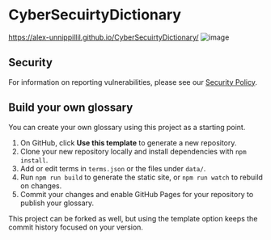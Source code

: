 # CyberSecuirtyDictionary
https://alex-unnippillil.github.io/CyberSecuirtyDictionary/
![image](https://github.com/Alex-Unnippillil/CyberSecuirtyDictionary/assets/24538548/c5a54c56-babb-485d-b01c-4fdfb186325b)

## Security
For information on reporting vulnerabilities, please see our [Security Policy](SECURITY.md).

## Build your own glossary

You can create your own glossary using this project as a starting point.

1. On GitHub, click **Use this template** to generate a new repository.
2. Clone your new repository locally and install dependencies with `npm install`.
3. Add or edit terms in `terms.json` or the files under `data/`.
4. Run `npm run build` to generate the static site, or `npm run watch` to rebuild on changes.
5. Commit your changes and enable GitHub Pages for your repository to publish your glossary.

This project can be forked as well, but using the template option keeps the commit history focused on your version.
